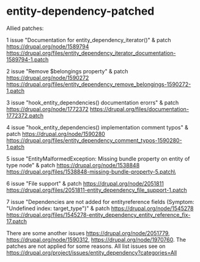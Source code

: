 entity-dependency-patched
=========================

Allied patches:

1 issue "Documentation for entity_dependency_iterator()" & patch
	https://drupal.org/node/1589794
	https://drupal.org/files/entity_dependency_iterator_documentation-1589794-1.patch

2 issue "Remove $belongings property" & patch
	https://drupal.org/node/1590272
	https://drupal.org/files/entity_dependency_remove_belongings-1590272-1.patch

3 issue "hook_entity_dependencies() documentation erorrs" & patch
	https://drupal.org/node/1772372
	https://drupal.org/files/documentation-1772372.patch

4 issue "hook_entity_dependencies() implementation comment typos" & patch
	https://drupal.org/node/1590280
	https://drupal.org/files/entity_dependency_comment_typos-1590280-1.patch

5 issue "EntityMalformedException: Missing bundle property on entity of type node" & patch
	https://drupal.org/node/1538848
	https://drupal.org/files/1538848-missing-bundle-property-5.patch\

6 issue "File support" & patch
	https://drupal.org/node/2051811
	https://drupal.org/files/2051811-entity_dependency_file_support-1.patch

7 issue "Dependencies are not added for entityreference fields (Symptom: "Undefined index: target_type")" & patch
	https://drupal.org/node/1545278
	https://drupal.org/files/1545278-entity_dependency_entity_reference_fix-17.patch

There are some another issues https://drupal.org/node/2051779, https://drupal.org/node/1590312, https://drupal.org/node/1970760.
The patches are not applied for some reasons. All list issues see on https://drupal.org/project/issues/entity_dependency?categories=All